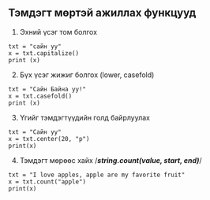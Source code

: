 ## Тэмдэгт мөртэй ажиллах функцууд
1. Эхний үсэг том болгох
```
txt = "сайн уу"
x = txt.capitalize()
print (x)
```
2. Бүх үсэг жижиг болгох (lower, casefold)
```
txt = "Сайн Байна уу!"
x = txt.casefold()
print (x)
```
3. Үгийг тэмдэгтүүдийн голд байрлуулах
```
txt = "Сайн уу"
x = txt.center(20, "p")
print(x)
```
4. Тэмдэгт мөрөөс хайх /***string.count(value, start, end)***/
```
txt = "I love apples, apple are my favorite fruit"
x = txt.count("apple")
print(x)
```
